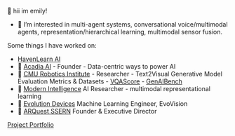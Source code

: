 👋 hii im emily!

- 👀 I’m interested in multi-agent systems, conversational voice/multimodal agents, representation/hierarchical learning, multimodal sensor fusion.

Some things I have worked on:
- [HavenLearn AI](https://www.havenlearn.ai/)
- 🌳 [Acadia AI](https://www.acadia-ai.com) - Founder - Data-centric ways to power AI
- 🤖 [CMU Robotics Institute](https://www.ri.cmu.edu/) - Researcher - Text2Visual Generative Model Evaluation Metrics & Datasets - [VQAScore](https://linzhiqiu.github.io/papers/vqascore/) - [GenAIBench](https://linzhiqiu.github.io/papers/genai_bench/)
- 🔬 [Modern Intelligence](https://www.modernintelligence.ai/) AI Researcher - multimodal representational learning
- 🚶 [Evolution Devices](https://www.evolutiondevices.com/) Machine Learning Engineer, EvoVision
- 🧡 [ARQuest SSERN](https://www.arquestssern.org/) Founder & Executive Director

[Project Portfolio](https://emilyjiayaoli.me/projects.html)
